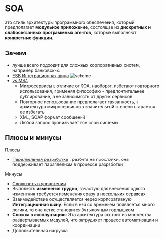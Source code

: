 # SOA

это стиль архитектуры программного обеспечения, который предполагает __модульное приложение__, состоящее из __дискретных и слабосвязанных программных агентов__, которые выполняют __конкретные функции.__

## Зачем

- лучше всего подходит для сложных корпоративных систем, например банковских.
- [ESB Интеграционная шина](../../technology/middleware/esb.md) ![scheme](../../img/pattern/integration/esb.jpg)
- [vs MSA](https://microarch.ru/blog/soa-vs-msa)
  - Микросервисы в отличие от SOA, наоборот, избегают повторного использования, применяя философию - предпочтительнее дублирование, а не зависимость от других сервисов
  - Повторное использование предполагает связанность, а архитектура микросервисов в значительной степени старается ее избегать
  - XML, SOAP формат сообщений
  - Любой запрос пронизывает все слои системы

## Плюсы и минусы

Плюсы

- [Параллельная разработка](https://habr.com/ru/companies/otus/articles/476024/) : разбита на прослойки, она поддерживает параллелизм в процессе разработки

Минусы

- [Сложность в управлении](https://habr.com/ru/companies/otus/articles/476024/)
- Выполнять __изменения трудно__, зачастую для внесения одного изменения требуется изменения сразу в нескольких сервисах
- Взаимодействие осуществляется через корпоративную __Интеграционная шину__. Если в ней со временем появляется много логики, то она легко становится бутылочным горлышком
- __Сложна в эксплуатацию__: Эта архитектура состоит из множества развертываемых модулей, что затрудняет процесс автоматизации и координации
- Дополнительная нагрузка
